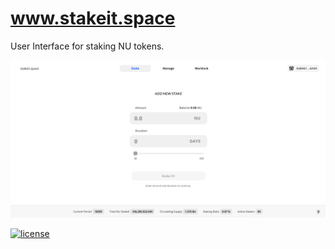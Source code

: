 # www.stakeit.space

User Interface for staking NU tokens.

![](./src/static/Screenshot.png)





[![license](https://img.shields.io/pypi/l/nucypher.svg)](https://www.gnu.org/licenses/gpl-3.0.html)
